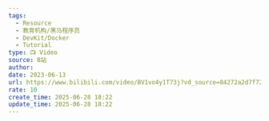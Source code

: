 ```yaml
---
tags:
  - Resource
  - 教育机构/黑马程序员
  - DevKit/Docker
  - Tutorial
type: 📺 Video
source: B站
author: 
date: 2023-06-13
url: https://www.bilibili.com/video/BV1vo4y1T73j?vd_source=84272a2d7f72158b38778819be5bc6ad
rate: 10
create_time: 2025-06-28 18:22
update_time: 2025-06-28 18:22
---
```

